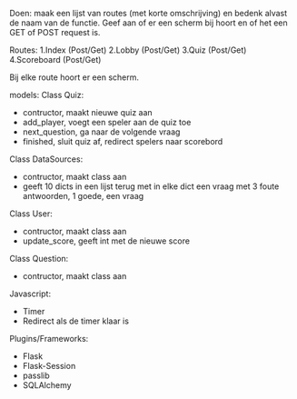 Doen: maak een lijst van routes (met korte omschrijving) en bedenk alvast de naam van de functie. Geef aan of er een scherm bij hoort en of het een GET of POST request is.

Routes:
1.Index (Post/Get)
2.Lobby (Post/Get)
3.Quiz (Post/Get)
4.Scoreboard (Post/Get)

Bij elke route hoort er een scherm. 

models:
Class Quiz: 
* contructor, maakt nieuwe quiz aan
* add_player, voegt een speler aan de quiz toe
* next_question, ga naar de volgende vraag
* finished, sluit quiz af, redirect spelers naar scorebord

Class DataSources:
* contructor, maakt class aan
* geeft 10 dicts in een lijst terug met in elke dict een vraag met 3 foute antwoorden, 1 goede, een vraag

Class User: 
* contructor, maakt class aan
* update_score, geeft int met de nieuwe score

Class Question:
* contructor, maakt class aan

Javascript:
* Timer
* Redirect als de timer klaar is

Plugins/Frameworks:
* Flask
* Flask-Session
* passlib
* SQLAlchemy

